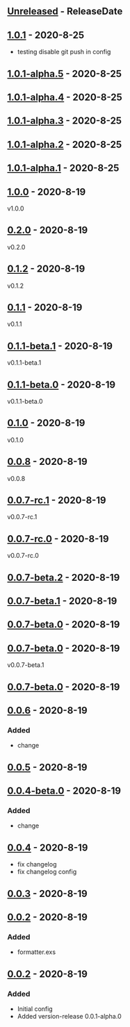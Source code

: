<!-- next-header -->

## [Unreleased] - ReleaseDate

## [1.0.1] - 2020-8-25
- testing disable git push in config

## [1.0.1-alpha.5] - 2020-8-25

## [1.0.1-alpha.4] - 2020-8-25

## [1.0.1-alpha.3] - 2020-8-25

## [1.0.1-alpha.2] - 2020-8-25

## [1.0.1-alpha.1] - 2020-8-25

## [1.0.0] - 2020-8-19
v1.0.0

## [0.2.0] - 2020-8-19
v0.2.0

## [0.1.2] - 2020-8-19
v0.1.2

## [0.1.1] - 2020-8-19
v0.1.1

## [0.1.1-beta.1] - 2020-8-19
v0.1.1-beta.1

## [0.1.1-beta.0] - 2020-8-19
v0.1.1-beta.0

## [0.1.0] - 2020-8-19
v0.1.0

## [0.0.8] - 2020-8-19
v0.0.8

## [0.0.7-rc.1] - 2020-8-19
v0.0.7-rc.1

## [0.0.7-rc.0] - 2020-8-19
v0.0.7-rc.0

## [0.0.7-beta.2] - 2020-8-19

## [0.0.7-beta.1] - 2020-8-19

## [0.0.7-beta.0] - 2020-8-19

## [0.0.7-beta.0] - 2020-8-19
v0.0.7-beta.1

## [0.0.7-beta.0] - 2020-8-19

## [0.0.6] - 2020-8-19
### Added
* change

## [0.0.5] - 2020-8-19

## [0.0.4-beta.0] - 2020-8-19
### Added
* change

## [0.0.4] - 2020-8-19
* fix changelog
* fix changelog config

## [0.0.3] - 2020-8-19

## [0.0.2] - 2020-8-19
### Added
* formatter.exs

## [0.0.2] - 2020-8-19
### Added
* Initial config
* Added version-release 0.0.1-alpha.0

<!-- next-url -->
[Unreleased]: https://github.com/bulld0zer/elixir-version-release-tests/compare/v1.0.1...HEAD
[1.0.1]: https://github.com/bulld0zer/elixir-version-release-tests/compare/v1.0.1-alpha.5...v1.0.1
[1.0.1-alpha.5]: https://github.com/bulld0zer/elixir-version-release-tests/compare/v1.0.1-alpha.4...v1.0.1-alpha.5
[1.0.1-alpha.4]: https://github.com/bulld0zer/elixir-version-release-tests/compare/v1.0.1-alpha.3...v1.0.1-alpha.4
[1.0.1-alpha.3]: https://github.com/bulld0zer/elixir-version-release-tests/compare/v1.0.1-alpha.2...v1.0.1-alpha.3
[1.0.1-alpha.2]: https://github.com/bulld0zer/elixir-version-release-tests/compare/v1.0.1-alpha.1...v1.0.1-alpha.2
[1.0.1-alpha.1]: https://github.com/bulld0zer/elixir-version-release-tests/compare/v1.0.0...v1.0.1-alpha.1
[1.0.0]: https://github.com/bulld0zer/elixir-version-release-tests/compare/v0.2.0...v1.0.0
[0.2.0]: https://github.com/bulld0zer/elixir-version-release-tests/compare/v0.1.2...v0.2.0
[0.1.2]: https://github.com/bulld0zer/elixir-version-release-tests/compare/v0.1.1...v0.1.2
[0.1.1]: https://github.com/bulld0zer/elixir-version-release-tests/compare/v0.1.1-beta.1...v0.1.1
[0.1.1-beta.1]: https://github.com/bulld0zer/elixir-version-release-tests/compare/v0.1.1-beta.0...v0.1.1-beta.1
[0.1.1-beta.0]: https://github.com/bulld0zer/elixir-version-release-tests/compare/v0.1.0...v0.1.1-beta.0
[0.1.0]: https://github.com/bulld0zer/elixir-version-release-tests/compare/v0.0.8...v0.1.0
[0.0.8]: https://github.com/bulld0zer/elixir-version-release-tests/compare/v0.0.7-rc.1...v0.0.8
[0.0.7-rc.1]: https://github.com/bulld0zer/elixir-version-release-tests/compare/v0.0.7-rc.0...v0.0.7-rc.1
[0.0.7-rc.0]: https://github.com/bulld0zer/elixir-version-release-tests/compare/v0.0.7-beta.2...v0.0.7-rc.0
[0.0.7-beta.2]: https://github.com/bulld0zer/elixir-version-release-tests/compare/v0.0.7-beta.1...v0.0.7-beta.2
[0.0.7-beta.1]: https://github.com/bulld0zer/elixir-version-release-tests/compare/v0.0.7-beta.0...v0.0.7-beta.1
[0.0.7-beta.0]: https://github.com/bulld0zer/elixir-version-release-tests/compare/v0.0.7-beta.0...v0.0.7-beta.0
[0.0.7-beta.0]: https://github.com/bulld0zer/elixir-version-release-tests/compare/v0.0.7-beta.0...v0.0.7-beta.0
[0.0.7-beta.0]: https://github.com/bulld0zer/elixir-version-release-tests/compare/v0.0.6...v0.0.7-beta.0
[0.0.6]: https://github.com/bulld0zer/elixir-version-release-tests/compare/v0.0.5...v0.0.6
[0.0.5]: https://github.com/bulld0zer/elixir-version-release-tests/compare/v0.0.4-beta.0...v0.0.5
[0.0.4-beta.0]: https://github.com/bulld0zer/elixir-version-release-tests/compare/v0.0.4...v0.0.4-beta.0
[0.0.4]: https://github.com/bulld0zer/elixir-version-release-tests/compare/v0.0.3...v0.0.4
[0.0.3]: https://github.com/bulld0zer/elixir-version-release-tests/compare/v0.0.2...v0.0.3
[0.0.2]: https://github.com/bulld0zer/elixir-version-release-tests/compare/v0.0.2...v0.0.2
[0.0.2]: https://github.com/bulld0zer/elixir-version-release-tests/compare/v0.0.1...v0.0.2